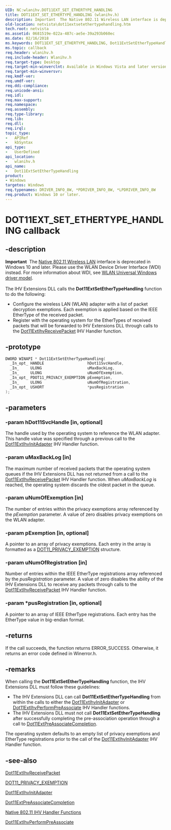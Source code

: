 ```yaml
---
UID: NC:wlanihv.DOT11EXT_SET_ETHERTYPE_HANDLING
title: DOT11EXT_SET_ETHERTYPE_HANDLING (wlanihv.h)
description: Important  The Native 802.11 Wireless LAN interface is deprecated in Windows 10 and later.
old-location: netvista\dot11extsetethertypehandling.htm
tech.root: netvista
ms.assetid: 0681519e-022a-487c-ae5e-39a293b060ec
ms.date: 02/16/2018
ms.keywords: DOT11EXT_SET_ETHERTYPE_HANDLING, Dot11ExtSetEtherTypeHandling, Dot11ExtSetEtherTypeHandling callback function [Network Drivers Starting with Windows Vista], Native_802.11_IHV_Ext_6265fb16-690c-4ada-a79d-fa39760a63d2.xml, netvista.dot11extsetethertypehandling, wlanihv/Dot11ExtSetEtherTypeHandling
ms.topic: callback
req.header: wlanihv.h
req.include-header: Wlanihv.h
req.target-type: Desktop
req.target-min-winverclnt: Available in Windows Vista and later versions of the Windows operating   systems.
req.target-min-winversvr:
req.kmdf-ver:
req.umdf-ver:
req.ddi-compliance:
req.unicode-ansi:
req.idl:
req.max-support:
req.namespace:
req.assembly:
req.type-library:
req.lib:
req.dll:
req.irql:
topic_type:
-	APIRef
-	kbSyntax
api_type:
-	UserDefined
api_location:
-	wlanihv.h
api_name:
-	Dot11ExtSetEtherTypeHandling
product:
- Windows
targetos: Windows
req.typenames: DRIVER_INFO_8W, *PDRIVER_INFO_8W, *LPDRIVER_INFO_8W
req.product: Windows 10 or later.
---
```


# DOT11EXT_SET_ETHERTYPE_HANDLING callback


## -description


<div class="alert"><b>Important</b>  The <a href="https://msdn.microsoft.com/library/windows/hardware/ff560689">Native 802.11 Wireless LAN</a> interface is deprecated in Windows 10 and later. Please use the WLAN Device Driver Interface (WDI) instead. For more information about WDI, see <a href="https://msdn.microsoft.com/6EF92E34-7BC9-465E-B05D-2BCB29165A18">WLAN Universal Windows driver model</a>.</div><div> </div>The IHV Extensions DLL calls the
  <b>Dot11ExtSetEtherTypeHandling</b> function to do the following:

<ul>
<li>
Configure the wireless LAN (WLAN) adapter with a list of packet decryption exemptions. Each exemption
    is applied based on the IEEE EtherType of the received packet.

</li>
<li>
Register with the operating system for the EtherTypes of received packets that will be forwarded to
    IHV Extensions DLL through calls to the
    <a href="..\wlanihv\nc-wlanihv-dot11extihv_receive_packet.md">Dot11ExtIhvReceivePacket</a> IHV
    Handler function.

</li>
</ul>

## -prototype


```cpp
DWORD WINAPI * Dot11ExtSetEtherTypeHandling(
  _In_opt_ HANDLE                   hDot11SvcHandle,
  _In_     ULONG                    uMaxBackLog,
  _In_     ULONG                    uNumOfExemption,
  _In_opt_ PDOT11_PRIVACY_EXEMPTION pExemption,
  _In_     ULONG                    uNumOfRegistration,
  _In_opt_ USHORT                   *pusRegistration
);
```


## -parameters




### -param hDot11SvcHandle [in, optional]

The handle used by the operating system to reference the WLAN adapter. This handle value was
     specified through a previous call to the
     <a href="..\wlanihv\nc-wlanihv-dot11extihv_init_adapter.md">Dot11ExtIhvInitAdapter</a> IHV
     Handler function.


### -param uMaxBackLog [in]

The maximum number of received packets that the operating system queues if the IHV Extensions DLL
     has not returned from a call to the
     <a href="..\wlanihv\nc-wlanihv-dot11extihv_receive_packet.md">Dot11ExtIhvReceivePacket</a> IHV
     Handler function. When
     <i>uMaxBackLog</i> is reached, the operating system discards the oldest packet in the queue.


### -param uNumOfExemption [in]

The number of entries within the privacy exemptions array referenced by the
     <i>pExemption</i> parameter. A value of zero disables privacy exemptions on the WLAN adapter.


### -param pExemption [in, optional]

A pointer to an array of privacy exemptions. Each entry in the array is formatted as a
     <a href="..\windot11\ns-windot11-dot11_privacy_exemption.md">
     DOT11_PRIVACY_EXEMPTION</a> structure.


### -param uNumOfRegistration [in]

Number of entries within the IEEE EtherType registrations array referenced by the
     <i>pusRegistration</i> parameter. A value of zero disables the ability of the IHV Extensions DLL to
     receive any packets through calls to the
     <a href="..\wlanihv\nc-wlanihv-dot11extihv_receive_packet.md">Dot11ExtIhvReceivePacket</a> IHV
     Handler function.


### -param *pusRegistration [in, optional]

A pointer to an array of IEEE EtherType registrations. Each entry has the EtherType value in
     big-endian format.


## -returns



If the call succeeds, the function returns ERROR_SUCCESS. Otherwise, it returns an error code
     defined in
     Winerror.h.




## -remarks



When calling the
    <b>Dot11ExtSetEtherTypeHandling</b> function, the IHV Extensions DLL must follow
    these guidelines:

<ul>
<li>
The IHV Extensions DLL can call
      <b>Dot11ExtSetEtherTypeHandling</b> from within the calls to either the
      <a href="..\wlanihv\nc-wlanihv-dot11extihv_init_adapter.md">Dot11ExtIhvInitAdapter</a> or
      <a href="..\wlanihv\nc-wlanihv-dot11extihv_perform_pre_associate.md">
      Dot11ExtIhvPerformPreAssociate</a> IHV Handler functions.

</li>
<li>
The IHV Extensions DLL must not call
      <b>Dot11ExtSetEtherTypeHandling</b> after successfully completing the
      pre-association operation through a call to
      <a href="..\wlanihv\nc-wlanihv-dot11ext_pre_associate_completion.md">
      Dot11ExtPreAssociateCompletion</a>.

</li>
</ul>
The operating system defaults to an empty list of privacy exemptions and EtherType registrations prior
    to the call of the
    <a href="..\wlanihv\nc-wlanihv-dot11extihv_init_adapter.md">Dot11ExtIhvInitAdapter</a> IHV
    Handler function.




## -see-also

<a href="..\wlanihv\nc-wlanihv-dot11extihv_receive_packet.md">Dot11ExtIhvReceivePacket</a>



<a href="..\windot11\ns-windot11-dot11_privacy_exemption.md">DOT11_PRIVACY_EXEMPTION</a>



<a href="..\wlanihv\nc-wlanihv-dot11extihv_init_adapter.md">Dot11ExtIhvInitAdapter</a>



<a href="..\wlanihv\nc-wlanihv-dot11ext_pre_associate_completion.md">
   Dot11ExtPreAssociateCompletion</a>



<a href="https://docs.microsoft.com/windows-hardware/drivers/network/native-802-11-ihv-handler-functions">Native 802.11 IHV Handler
   Functions</a>



<a href="..\wlanihv\nc-wlanihv-dot11extihv_perform_pre_associate.md">
   Dot11ExtIhvPerformPreAssociate</a>



 

 


